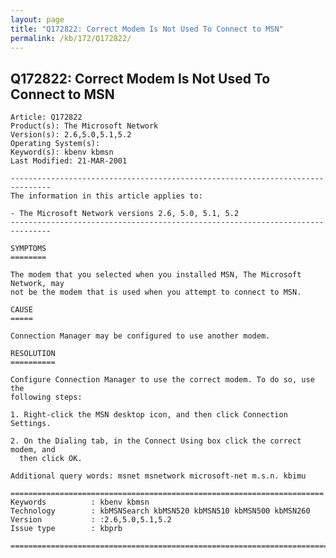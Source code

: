 ```yaml
---
layout: page
title: "Q172822: Correct Modem Is Not Used To Connect to MSN"
permalink: /kb/172/Q172822/
---
```


## Q172822: Correct Modem Is Not Used To Connect to MSN

	Article: Q172822
	Product(s): The Microsoft Network
	Version(s): 2.6,5.0,5.1,5.2
	Operating System(s): 
	Keyword(s): kbenv kbmsn
	Last Modified: 21-MAR-2001
	
	-------------------------------------------------------------------------------
	The information in this article applies to:
	
	- The Microsoft Network versions 2.6, 5.0, 5.1, 5.2 
	-------------------------------------------------------------------------------
	
	SYMPTOMS
	========
	
	The modem that you selected when you installed MSN, The Microsoft Network, may
	not be the modem that is used when you attempt to connect to MSN.
	
	CAUSE
	=====
	
	Connection Manager may be configured to use another modem.
	
	RESOLUTION
	==========
	
	Configure Connection Manager to use the correct modem. To do so, use the
	following steps:
	
	1. Right-click the MSN desktop icon, and then click Connection Settings.
	
	2. On the Dialing tab, in the Connect Using box click the correct modem, and
	  then click OK.
	
	Additional query words: msnet msnetwork microsoft-net m.s.n. kbimu
	
	======================================================================
	Keywords          : kbenv kbmsn 
	Technology        : kbMSNSearch kbMSN520 kbMSN510 kbMSN500 kbMSN260
	Version           : :2.6,5.0,5.1,5.2
	Issue type        : kbprb
	
	=============================================================================
	
